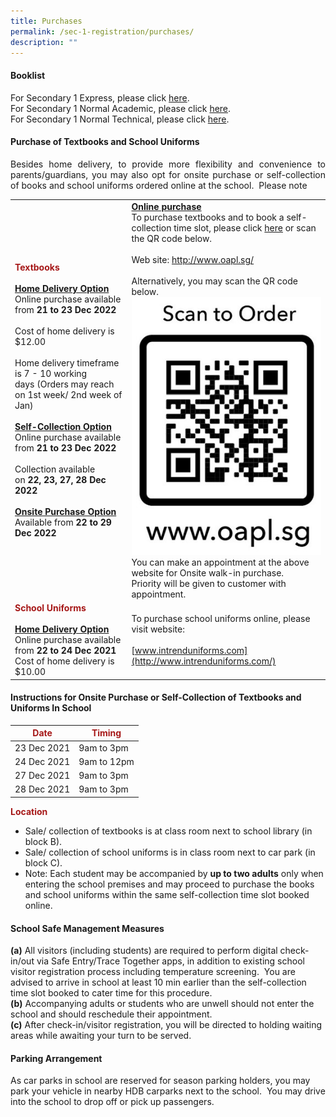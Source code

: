 ```yaml
---
title: Purchases
permalink: /sec-1-registration/purchases/
description: ""
---
```

#### Booklist

For Secondary 1 Express, please click <a href="/files/Sec%201%20Registration/Sec1Exp2023_BookListAndStationeryList.pdf" target="_blank">here</a>.<br>
For Secondary 1 Normal Academic, please click <a href="/files/Sec%201%20Registration/Sec1NA2023_BookListAndStationeryList.pdf" target="_blank">here</a>.<br>
For Secondary 1 Normal Technical, please click <a href="/files/Sec%201%20Registration/Sec1NT2023_BookListAndStationeryList.pdf" target="_blank">here</a>.

#### Purchase of Textbooks and School Uniforms

<p style="text-align: justify;">Besides home delivery, to provide more flexibility and convenience to parents/guardians, you may also opt for onsite purchase or self-collection of books and school uniforms ordered online at the school.  Please note</p>

| | |
| -------- | -------- |
| <span style = "color: #a61818"> <b>Textbooks</b></span><br><br>**<u>Home Delivery Option</u>**<br>Online purchase available from **21 to 23 Dec 2022**<br><br>Cost of home delivery is $12.00<br><br>Home delivery timeframe is 7 - 10 working days (Orders may reach on 1st week/ 2nd week of Jan)<br><br>**<u>Self-Collection Option</u>**<br>Online purchase available from **21 to 23 Dec 2022**<br><br>Collection available on **22, 23, 27, 28 Dec 2022**<br><br>**<u>Onsite Purchase Option</u>**<br>Available from **22 to 29 Dec 2022**     | **<u>Online purchase</u>**<br>To purchase textbooks and to book a self-collection time slot, please click <a href="http://www.oapl.sg/" target="_blank">here</a> or scan the QR code below.<br><br>Web site: <a href="http://www.oapl.sg/" target="_blank">http://www.oapl.sg/</a><br><br>Alternatively, you may scan the QR code below.<br>![](/images/Sec%201%20Registration/OnlinePurchase_OAPL.jpg)<br>You can make an appointment at the above website for Onsite walk-in purchase.<br>Priority will be given to customer with appointment.    |
| <span style = "color: #a61818"> <b>School Uniforms</b></span><br><br>**<u>Home Delivery Option</u>**<br>Online purchase available from **22 to 24 Dec 2021**<br>Cost of home delivery is $10.00     | To purchase school uniforms online, please visit website:<br><br>[www.intrenduniforms.com](http://www.intrenduniforms.com/)     |

#### Instructions for Onsite Purchase or Self-Collection of Textbooks and Uniforms In School

| <span style = "color: #a61818">Date</span> | <span style = "color: #a61818">Timing</span> |
| -------- | -------- |
| 23 Dec 2021     | 9am to 3pm     |
| 24 Dec 2021    | 9am to 12pm     |
| 27 Dec 2021     | 9am to 3pm     |
| 28 Dec 2021     | 9am to 3pm     |

<span style = "color: #a61818"> <b>Location</b></span><br>
* Sale/ collection of textbooks is at class room next to school library (in block B).<br>
* Sale/ collection of school uniforms is in class room next to car park (in block C).<br>
* Note: Each student may be accompanied by **up to two adults** only when entering the school premises and may proceed to purchase the books and school uniforms within the same self-collection time slot booked online.

#### School Safe Management Measures

**(a)** All visitors (including students) are required to perform digital check-in/out via Safe Entry/Trace Together apps, in addition to existing school visitor registration process including temperature screening.  You are advised to arrive in school at least 10 min earlier than the self-collection time slot booked to cater time for this procedure.<br>
**(b)** Accompanying adults or students who are unwell should not enter the school and should reschedule their appointment.<br>
**(c)** After check-in/visitor registration, you will be directed to holding waiting areas while awaiting your turn to be served.

#### Parking Arrangement

As car parks in school are reserved for season parking holders, you may park your vehicle in nearby HDB carparks next to the school.  You may drive into the school to drop off or pick up passengers.